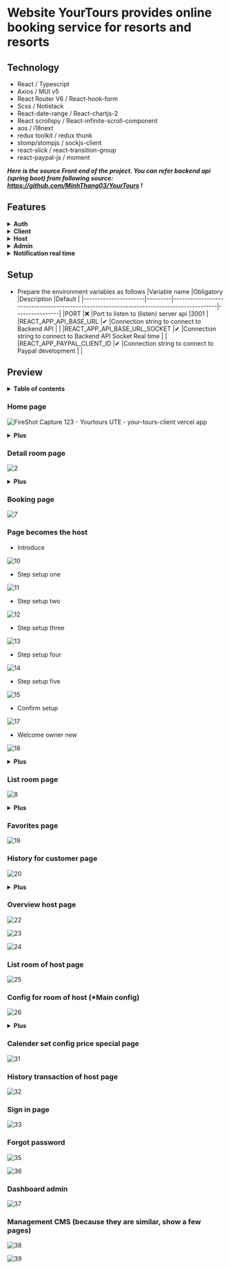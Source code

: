 # Website YourTours provides online booking service for resorts and resorts

## Technology

-   React / Typescript
-   Axios / MUI v5
-   React Router V6 / React-hook-form
-   Scss / Notistack
-   React-date-range / React-chartjs-2
-   React scrollspy / React-infinite-scroll-component
-   aos / i18next
-   redux toolkit / redux thunk
-   stomp/stompjs / sockjs-client
-   react-slick / react-transition-group
-   react-paypal-js / moment

***Here is the source Front end of the project. You can refer backend api (spring boot) from following source: https://github.com/MinhThang03/YourTours !***

## Features

<details>
<summary><b>Auth</b></summary><br />

-   **Sign in:** Users use this function to log in to the system.

-   **Sign up:** Website visitors use this function to register for a member account (has validate password format and authentication OTP code).

-   **Edit account information:** Users use the personal information editing function to change personal information.

-   **Forgot password:** User uses forgot password function to reset password (have a verification code to reset password).

-   **Active account:** Activate the account to be able to book rooms and use special functions (with OTP code to activate the account).
</details>

<details>
<summary><b>Client</b></summary><br />

-   **View the list of provinces:** Website visitors use this function to see cities sorted by number of bookings.

-   **Look up house listings:** Website visitors use this function to look up listings of homes with in-demand properties.

-   **Register home:** Users use this function to register a new house for rent. Become a host.

-   **View detailed information about the house:** Website visitors use this function to view detailed information of the house.

-   **View booking history:** Users use this function to view information about the account's booking history.

-   **Book room:** Users use this function to book houses.

-   **Edit booking status:** Users use this function to edit booking information.

-   **Cancel reservation:** User use this function to cancel the booked house.

-   **View a list of booking information:** The user uses this function to view the booking information of the registered houses of that account.

-   **Rate:** Users rate the experience after checking out the rented room.

-   **Edit favorites list:** Users use this function to edit home listings in favorites.

-   **View favorites:** Users use this function to view the list of homes in the favorite set.

</details>

<details>
<summary><b>Host</b></summary><br />

-   **Edit home information:** Homeowners use this function to edit the information of a house they register.

-   **View the list of houses currently for rent:** The user uses this function to view the list of houses currently registered in that account.

-   **Statistics of the owner:** Users use this function to view statistical information about their rental situation.

-   **Custom house prices on special days:** Users use this function to edit rental house price information by day.

-   **Utilities configuration for the house:** Homeowners use this function to configure the utility for a registered house.

-   **Configure the surcharge for the house:** Owner can configure the price of each type of surcharge for the house.

-   **Configure the discount program:** Owner can configure % discount by day for his rental house.

</details>

<details>
<summary><b>Admin</b></summary><br />

-   **Admin page statistics:** Admin use this function to view admin rights statistics.

-   **View the list of accounts:** Admin use this function to view the list of accounts in the system.

-   **View the list of registrars:** Admin use this function to see the list of registered houses for rent.

-   **Room Type Management (CRUD):** Admin use this function to manage (CRUD) room type.

-   **Bed Type Management (CRUD):** Admin use this function to manage (CRUD) bed type.

-   **Facilities Management (CURD):** Admin use this function to manage (CRUD) type of utility.

-   **Manage Discount Type (CRUD):** Admin use this function to manage (CRUD) discount type.

-   **Surcharge Management (CURD):** Admin use this function to manage (CRUD) type of surcharge.
</details>

<details>
<summary><b>Notification real time</b></summary><br />

-   User:

    -   BOOKING_NOTIFICATION: Notify check in check out for user -> click return to booking history page.
    -   HOME_NOTIFICATION: Promotion notice -> click go to home detail page.

-   Owner:
  
    - OWNER_HOME_NOTIFICATION: Notify someone booking or canceling a room -> click return to Today page in rental management
</details>

## Setup

-   Prepare the environment variables as follows
    |Variable name |Obligatory |Description |Default |
    |----------------------|---------|------------------------------------------------------------------------------------------|----------------|
    |PORT |❌ |Port to listen to (listen) server api |3001 |
    |REACT_APP_API_BASE_URL |✔ |Connection string to connect to Backend API | |
    |REACT_APP_API_BASE_URL_SOCKET |✔ |Connection string to connect to Backend API Socket Real time | |
    |REACT_APP_PAYPAL_CLIENT_ID |✔ |Connection string to connect to Paypal development | |

## Preview

<details>
<summary><b>Table of contents</b></summary><br />
    
- Home page (with UI plus)

- Detail room page (with UI plus)

- Booking page

- Page becomes the host (with UI plus)

- List room page (with UI plus)

- Favorites page

- History for customer page (with UI plus)

- Overview host page (with UI plus)

- List room of host page

- Config for room of host (*Main config) (with UI plus)

- Calender set config price special page

- History transaction of host page

- Sign in page

- Forgot password page

- Dashboard admin

- Management CMS (because they are similar, show a few pages)
</details>

### Home page
![FireShot Capture 123 - Yourtours UTE - your-tours-client vercel app](https://github.com/ThaiHaiDev/YourTours_Client/assets/85157423/aaab055c-644d-4a4c-947b-bf47c1ef344f)

<details>
<summary><b>Plus</b></summary><br />

- View table notification

![FireShot Capture 117 - Yourtours UTE - your-tours-client vercel app](https://github.com/ThaiHaiDev/YourTours_Client/assets/85157423/6d580562-51d3-4d9e-b048-c6e78307020b)

- View select language

![FireShot Capture 118 - Yourtours UTE - your-tours-client vercel app](https://github.com/ThaiHaiDev/YourTours_Client/assets/85157423/d994d39c-f91d-408a-80d7-fc18669fec83)

- View infomation room from search by province or name room

![FireShot Capture 119 - Yourtours UTE - your-tours-client vercel app](https://github.com/ThaiHaiDev/YourTours_Client/assets/85157423/48bbb484-ccb4-4534-b15c-29c5cee55d73)

</details>

### Detail room page

![2](https://github.com/ThaiHaiDev/YourTours_Client/assets/85157423/7beb2d26-d6d7-4699-b841-82b8b722235e)

<details>
<summary><b>Plus</b></summary><br />

- View more house utilities

![3](https://github.com/ThaiHaiDev/YourTours_Client/assets/85157423/285c4feb-39b2-4dfd-ae6d-1acea71ffeaf)

- Details of base price by day

![4](https://github.com/ThaiHaiDev/YourTours_Client/assets/85157423/33a3d800-5ffe-4d04-973c-bb5c146df69c)

- Selected count client rent home

![5](https://github.com/ThaiHaiDev/YourTours_Client/assets/85157423/88cecca2-e205-479c-ac74-0e2038b74b60)

- Full booking information with promotion

![6](https://github.com/ThaiHaiDev/YourTours_Client/assets/85157423/0e6525fd-551e-4df9-8339-63144af995f9)

</details>

### Booking page
![7](https://github.com/ThaiHaiDev/YourTours_Client/assets/85157423/90a88464-438f-466f-849a-2085601d41bb)

### Page becomes the host

- Introduce

![10](https://github.com/ThaiHaiDev/YourTours_Client/assets/85157423/b2284dcd-d613-4f9a-8472-afc2be213a45)

- Step setup one

![11](https://github.com/ThaiHaiDev/YourTours_Client/assets/85157423/dc30035e-5ee5-4752-9de5-2ac5388252c8)

- Step setup two
  
![12](https://github.com/ThaiHaiDev/YourTours_Client/assets/85157423/ad674cb4-b401-461b-b94e-95d0a587155a)

- Step setup three
  
![13](https://github.com/ThaiHaiDev/YourTours_Client/assets/85157423/21b424d8-995d-48d4-a16f-9e0f0b77af01)

- Step setup four

![14](https://github.com/ThaiHaiDev/YourTours_Client/assets/85157423/aa601144-b55f-4df5-8d8c-c0a22584f2fb)

- Step setup five

![15](https://github.com/ThaiHaiDev/YourTours_Client/assets/85157423/8a4bae2d-22fd-4596-9fb5-dc1794a50af1)

- Confirm setup
  
![17](https://github.com/ThaiHaiDev/YourTours_Client/assets/85157423/945f6a12-21d7-4313-ab87-bb96295ad4aa)

- Welcome owner new

![18](https://github.com/ThaiHaiDev/YourTours_Client/assets/85157423/eac0d113-f771-410b-ba7b-f232129e871c)

<details>
<summary><b>Plus</b></summary><br />

- When close setup

![16](https://github.com/ThaiHaiDev/YourTours_Client/assets/85157423/de4682dd-d6e8-40a0-b440-b08eb6153d38)

</details>

### List room page

![8](https://github.com/ThaiHaiDev/YourTours_Client/assets/85157423/876211a1-70e7-46e7-a806-d728b15eb685)

<details>
<summary><b>Plus</b></summary><br />

- Filter

![9](https://github.com/ThaiHaiDev/YourTours_Client/assets/85157423/428a11a7-e166-4723-a8df-898f19972d72)

</details>

### Favorites page

![19](https://github.com/ThaiHaiDev/YourTours_Client/assets/85157423/c5c5a012-85c1-4ec3-a0f7-6280d6a3e955)

### History for customer page

![20](https://github.com/ThaiHaiDev/YourTours_Client/assets/85157423/d28d9ecc-4136-4712-833b-f77ce9d14705)

<details>
<summary><b>Plus</b></summary><br />

- Rate

![21](https://github.com/ThaiHaiDev/YourTours_Client/assets/85157423/348f9554-833d-4ef2-8a3a-434311212776)

</details>

### Overview host page

![22](https://github.com/ThaiHaiDev/YourTours_Client/assets/85157423/9d940f3e-b401-4537-a6ce-87a47b18fae0)

![23](https://github.com/ThaiHaiDev/YourTours_Client/assets/85157423/694cc744-39ef-4b0b-8777-9a7b98e6b8fe)

![24](https://github.com/ThaiHaiDev/YourTours_Client/assets/85157423/2be0b8d0-9dff-4237-8e52-144b349c2f21)

### List room of host page

![25](https://github.com/ThaiHaiDev/YourTours_Client/assets/85157423/6452d84a-d196-4e7d-8436-ac71d74493f6)

### Config for room of host (*Main config)

![26](https://github.com/ThaiHaiDev/YourTours_Client/assets/85157423/e55fc3d3-a680-42a6-9778-1c8a3f6329d8)

<details>
<summary><b>Plus</b></summary><br />

- Config type room page

![27](https://github.com/ThaiHaiDev/YourTours_Client/assets/85157423/b15d6baa-f21e-417e-88d2-1c09f7cb22e1)

![28](https://github.com/ThaiHaiDev/YourTours_Client/assets/85157423/3a1de851-3f07-4fff-b33d-12088424be21)

- Config type bed page

![29](https://github.com/ThaiHaiDev/YourTours_Client/assets/85157423/5e77fb45-f518-463a-b09d-155594a24641)

- Config convenient for room page

![30](https://github.com/ThaiHaiDev/YourTours_Client/assets/85157423/027cbdd0-7194-419d-ab0e-cca358c8755c)

</details>

### Calender set config price special page

![31](https://github.com/ThaiHaiDev/YourTours_Client/assets/85157423/f53cfb03-abee-4c6e-84ac-c3eed87b91eb)

### History transaction of host page

![32](https://github.com/ThaiHaiDev/YourTours_Client/assets/85157423/2686cc41-4f5f-418d-b64f-2b7b9b568080)

### Sign in page

![33](https://github.com/ThaiHaiDev/YourTours_Client/assets/85157423/7067de40-65c4-4577-bbdc-1391f6b3a405)

### Forgot password

![35](https://github.com/ThaiHaiDev/YourTours_Client/assets/85157423/37e7d333-5603-4886-8cf0-f116f8bb9e6e)

![36](https://github.com/ThaiHaiDev/YourTours_Client/assets/85157423/48df21bf-9cbe-48fe-931e-3260174b05ec)

### Dashboard admin

![37](https://github.com/ThaiHaiDev/YourTours_Client/assets/85157423/fbe605a9-3807-4a23-ad4d-bc4204dfb81d)

### Management CMS (because they are similar, show a few pages)

![38](https://github.com/ThaiHaiDev/YourTours_Client/assets/85157423/6c91288a-5cdf-4360-a57e-03c9ca7ada87)

![39](https://github.com/ThaiHaiDev/YourTours_Client/assets/85157423/c276d1a5-7876-4eb1-a984-2d003ac667c1)



